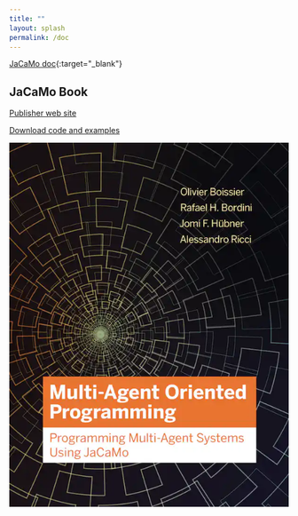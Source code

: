 ```yaml
---
title: ""
layout: splash
permalink: /doc
---
```


[JaCaMo doc](http://jacamo-lang.github.io/jacamo/){:target="_blank"}

## JaCaMo Book

  [Publisher web site](https://mitpress.mit.edu/books/multi-agent-oriented-programming)

  [Download code and examples](https://jacamo-lang.github.io/documentation/maop-book/readme.html)

  ![book cover](jacamo-book-cover.jpg)

